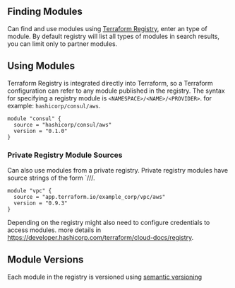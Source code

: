 ## Finding Modules
Can find and use modules using [Terraform Registry](https://registry.terraform.io/), enter an type of module.
By default registry will list all types of modules in search results, you can limit only to partner modules.

## Using Modules
Terraform Registry is integrated directly into Terraform, so a Terraform configuration can refer to any module published in the registry. The syntax for specifying a registry module is `<NAMESPACE>/<NAME>/<PROVIDER>`. for example: `hashicorp/consul/aws`.

```hcl
module "consul" {
  source = "hashicorp/consul/aws"
  version = "0.1.0"
}
```

### Private Registry Module Sources
Can also use modules from a private registry.
Private registry modules have source strings of the form `<HOSTNAME>/<NAMESPACE>/<NAME>/<PROVIDER>.
```hcl
module "vpc" {
  source = "app.terraform.io/example_corp/vpc/aws"
  version = "0.9.3"
}
```

Depending on the registry might also need to configure credentials to access modules. more details in https://developer.hashicorp.com/terraform/cloud-docs/registry.

## Module Versions
Each module in the registry is versioned using [semantic versioning](http://semver.org/)